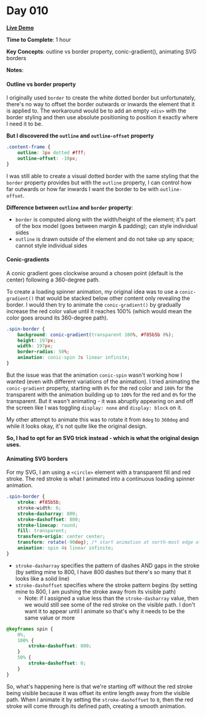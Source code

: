 # Day 010

**<a href="https://css100.aniqa.dev#day-010">Live Demo</a>**

**Time to Complete**: 1 hour

**Key Concepts**: outline vs border property, conic-gradient(), animating SVG borders

**Notes**:

#### Outline vs border property

I originally used `border` to create the white dotted border but unfortunately, there's no way to offset the border outwards or inwards the element that it is applied to. The workaround would be to add an empty `<div>` with the border styling and then use absolute positioning to position it exactly where I need it to be.

**But I discovered the `outline` and `outline-offset` property**

```css
.content-frame {
	outline: 3px dotted #fff;
	outline-offset: -10px;
}
```

I was still able to create a visual dotted border with the same styling that the `border` property provides but with the `outline` property, I can control how far outwards or how far inwards I want the border to be with `outline-offset`.

**Difference between `outline` and `border` property**:

- `border` is computed along with the width/height of the element; it's part of the box model (goes between margin & padding); can style individual sides
- `outline` is drawn outside of the element and do not take up any space; cannot style individual sides

#### Conic-gradients

A conic gradient goes clockwise around a chosen point (default is the center) following a 360-degree path.

To create a loading spinner animation, my original idea was to use a `conic-gradient()` that would be stacked below other content only revealing the border. I would then try to animate the `conic-gradient()` by gradually increase the red color value until it reaches 100% (which would mean the color goes around its 360-degree path).

```css
.spin-border {
	background: conic-gradient(transparent 100%, #f85b5b 0%);
	height: 197px;
	width: 197px;
	border-radius: 50%;
	animation: conic-spin 3s linear infinite;
}
```

But the issue was that the animation `conic-spin` wasn't working how I wanted (even with different variations of the animation). I tried animating the `conic-gradient` property, starting with `0%` for the red color and `100%` for the transparent with the animation building up to `100%` for the red and `0%` for the transparent. But it wasn't animating - it was abruptly appearing on and off the screen like I was toggling `display: none` and `display: block` on it.

My other attempt to animate this was to rotate it from `0deg` to `360deg` and while it looks okay, it's not quite like the original design.

**So, I had to opt for an SVG trick instead - which is what the original design uses.**

#### Animating SVG borders

For my SVG, I am using a `<circle>` element with a transparent fill and red stroke. The red stroke is what I animated into a continuous loading spinner animation.

```css
.spin-border {
	stroke: #f85b5b;
	stroke-width: 6;
	stroke-dasharray: 800;
	stroke-dashoffset: 800;
	stroke-linecap: round;
	fill: transparent;
	transform-origin: center center;
	transform: rotate(-90deg); /* start animation at north-most edge of circle */
	animation: spin 4s linear infinite;
}
```

- `stroke-dasharray` specifies the pattern of dashes AND gaps in the stroke (by setting mine to 800, I have 800 dashes but there's so many that it looks like a solid line)
- `stroke-dashoffset` specifies where the stroke pattern begins (by setting mine to 800, I am pushing the stroke away from its visible path)
  - Note: if I assigned a value less than the `stroke-dasharray` value, then we would still see some of the red stroke on the visible path. I don't want it to appear until I animate so that's why it needs to be the same value or more

```css
@keyframes spin {
	0%,
	100% {
		stroke-dashoffset: 800;
	}
	50% {
		stroke-dashoffset: 0;
	}
}
```

So, what's happening here is that we're starting off without the red stroke being visible because it was offset its entire length away from the visible path. When I animate it by setting the `stroke-dashoffset` to `0`, then the red stroke will come through its defined path, creating a smooth animation.
